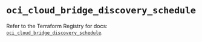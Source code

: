 # `oci_cloud_bridge_discovery_schedule`

Refer to the Terraform Registry for docs: [`oci_cloud_bridge_discovery_schedule`](https://registry.terraform.io/providers/oracle/oci/6.18.0/docs/resources/cloud_bridge_discovery_schedule).

